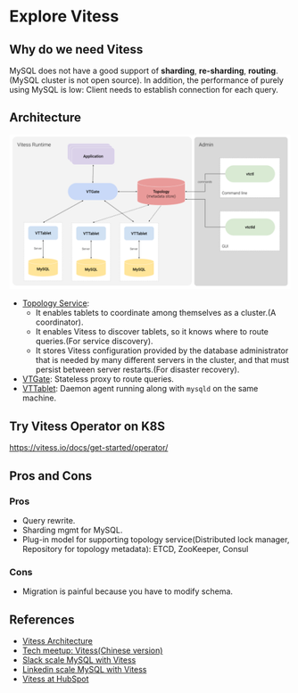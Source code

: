 # Explore Vitess

## Why do we need Vitess

MySQL does not have a good support of **sharding**, **re-sharding**, **routing**.(MySQL cluster is not open source). In
addition, the performance of purely using MySQL is low: Client needs to establish connection for each query. 

## Architecture

![](resources/vitess-architecture.png)

- [Topology Service](https://vitess.io/docs/concepts/topology-service/):
  - It enables tablets to coordinate among themselves as a cluster.(A coordinator).
  - It enables Vitess to discover tablets, so it knows where to route queries.(For service discovery).
  - It stores Vitess configuration provided by the database administrator that is needed by many different servers in
    the cluster, and that must persist between server restarts.(For disaster recovery).
- [VTGate](https://vitess.io/docs/concepts/vtgate/): Stateless proxy to route queries.
- [VTTablet](https://vitess.io/docs/concepts/tablet/): Daemon agent running along with `mysqld` on the same machine.

## Try Vitess Operator on K8S

<https://vitess.io/docs/get-started/operator/>

## Pros and Cons

### Pros

- Query rewrite.
- Sharding mgmt for MySQL.
- Plug-in model for supporting topology service(Distributed lock manager, Repository for topology metadata): ETCD,
  ZooKeeper, Consul

### Cons

- Migration is painful because you have to modify schema.

## References

- [Vitess Architecture](https://vitess.io/docs/overview/architecture/)
- [Tech meetup: Vitess(Chinese version)](https://www.youtube.com/watch?v=GA8gcRFm6sQ&ab_channel=%E7%B3%BB%E7%BB%9F%E8%AE%BE%E8%AE%A1%E6%BC%AB%E8%B0%88)
- [Slack scale MySQL with Vitess](https://www.youtube.com/watch?v=aTItjMJE17c&ab_channel=CNCF%5BCloudNativeComputingFoundation%5D)
- [Linkedin scale MySQL with Vitess](https://www.youtube.com/watch?v=fbI6wIIKs50&ab_channel=Percona)
- [Vitess at HubSpot](https://www.youtube.com/watch?v=ZjTraLkMjYM&ab_channel=CNCF%5BCloudNativeComputingFoundation%5D)

